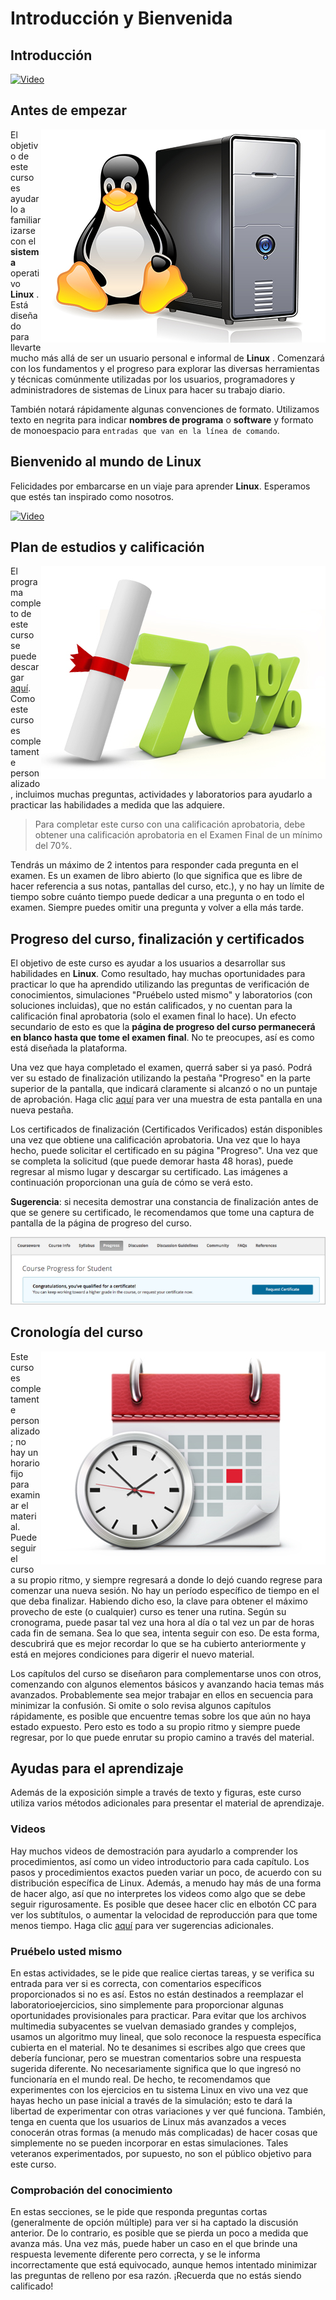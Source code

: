 # Introducción y Bienvenida

## Introducción

[![Video](http://img.youtube.com/vi/x8iKn4tsW1A/maxresdefault.jpg)](https://www.youtube.com/watch?v=x8iKn4tsW1A)

## Antes de empezar

<img style="float: right;" src="../images/LFS01_ch0_screen_02.jpg">

El objetivo de este curso es ayudarlo a familiarizarse con el **sistema** operativo **Linux** . Está diseñado para llevarte mucho más allá de ser un usuario personal e informal de **Linux** . Comenzará con los fundamentos y el progreso para explorar las diversas herramientas y técnicas comúnmente utilizadas por los usuarios, programadores y administradores de sistemas de Linux para hacer su trabajo diario.

También notará rápidamente algunas convenciones de formato. Utilizamos texto en negrita para indicar **nombres de programa** o **software**  y formato de monoespacio para `entradas que van en la línea de comando`. 

## Bienvenido al mundo de Linux

Felicidades por embarcarse en un viaje para aprender **Linux**. Esperamos que estés tan inspirado como nosotros.

[![Video](http://img.youtube.com/vi/miKeoVMiq2E/maxresdefault.jpg)](https://www.youtube.com/watch?v=miKeoVMiq2E)

## Plan de estudios y calificación

<img style="float: right;" src="../images/LFS01_ch0_screen_04.jpg">

El programa completo de este curso se puede descargar [aquí](https://github.com/carlosal1015/LinuxFoundationX-LFS101x/blob/master/References/LFS101x_-_Introduction_to_Linux_Outline.pdf). Como este curso es completamente personalizado, incluimos muchas preguntas, actividades y laboratorios para ayudarlo a practicar las habilidades a medida que las adquiere.

> Para completar este curso con una calificación aprobatoria, debe obtener una calificación aprobatoria en el Examen Final de un mínimo del 70%.

Tendrás un máximo de 2 intentos para responder cada pregunta en el examen. Es un examen de libro abierto (lo que significa que es libre de hacer referencia a sus notas, pantallas del curso, etc.), y no hay un límite de tiempo sobre cuánto tiempo puede dedicar a una pregunta o en todo el examen. Siempre puedes omitir una pregunta y volver a ella más tarde.

## Progreso del curso, finalización y certificados

El objetivo de este curso es ayudar a los usuarios a desarrollar sus habilidades en **Linux**. Como resultado, hay muchas oportunidades para practicar lo que ha aprendido utilizando las preguntas de verificación de conocimientos, simulaciones "Pruébelo usted mismo" y laboratorios (con soluciones incluidas), que no están calificados, y no cuentan para la calificación final aprobatoria (solo el examen final lo hace). Un efecto secundario de esto es que la **página de progreso del curso permanecerá en blanco hasta que tome el examen final**. No te preocupes, así es como está diseñada la plataforma.

Una vez que haya completado el examen, querrá saber si ya pasó. Podrá ver su estado de finalización utilizando la pestaña "Progreso" en la parte superior de la pantalla, que indicará claramente si alcanzó o no un puntaje de aprobación. Haga clic [aquí]()  para ver una muestra de esta pantalla en una nueva pestaña.

Los certificados de finalización (Certificados Verificados) están disponibles una vez que obtiene una calificación aprobatoria. Una vez que lo haya hecho, puede solicitar el certificado en su página "Progreso". Una vez que se completa la solicitud (que puede demorar hasta 48 horas), puede regresar al mismo lugar y descargar su certificado. Las imágenes a continuación proporcionan una guía de cómo se verá esto.

**Sugerencia**: si necesita demostrar una constancia de finalización antes de que se genere su certificado, le recomendamos que tome una captura de pantalla de la página de progreso del curso.


<img style="float" src="../images/course_progress_cert_request.png">

## Cronología del curso

<img style="float: right;" src="../images/LFS01_ch0_screen_05.jpg">

Este curso es completamente personalizado; no hay un horario fijo para examinar el material. Puede seguir el curso a su propio ritmo, y siempre regresará a donde lo dejó cuando regrese para comenzar una nueva sesión. No hay un período específico de tiempo en el que deba finalizar. Habiendo dicho eso, la clave para obtener el máximo provecho de este (o cualquier) curso es tener una rutina. Según su cronograma, puede pasar tal vez una hora al día o tal vez un par de horas cada fin de semana. Sea lo que sea, intenta seguir con eso. De esta forma, descubrirá que es mejor recordar lo que se ha cubierto anteriormente y está en mejores condiciones para digerir el nuevo material.

Los capítulos del curso se diseñaron para complementarse unos con otros, comenzando con algunos elementos básicos y avanzando hacia temas más avanzados. Probablemente sea mejor trabajar en ellos en secuencia para minimizar la confusión. Si omite o solo revisa algunos capítulos rápidamente, es posible que encuentre temas sobre los que aún no haya estado expuesto. Pero esto es todo a su propio ritmo y siempre puede regresar, por lo que puede enrutar su propio camino a través del material.

## Ayudas para el aprendizaje

Además de la exposición simple a través de texto y figuras, este curso utiliza varios métodos adicionales para presentar el material de aprendizaje.

### Videos

Hay muchos videos de demostración para ayudarlo a comprender los procedimientos, así como un video introductorio para cada capítulo. Los pasos y procedimientos exactos pueden variar un poco, de acuerdo con su distribución específica de Linux. Además, a menudo hay más de una forma de hacer algo, así que no interpretes los videos como algo que se debe seguir rigurosamente. Es posible que desee hacer clic en elbotón CC para ver los subtítulos, o aumentar la velocidad de reproducción para que tome menos tiempo. Haga clic [aquí](../images/Welcome_Chapter_Video_screencapture.jpg) para ver sugerencias adicionales.

### Pruébelo usted mismo

En estas actividades, se le pide que realice ciertas tareas, y se verifica su entrada para ver si es correcta, con comentarios específicos proporcionados si no es así. Estos no están destinados a reemplazar el laboratorioejercicios, sino simplemente para proporcionar algunas oportunidades provisionales para practicar. Para evitar que los archivos multimedia subyacentes se vuelvan demasiado grandes y complejos, usamos un algoritmo muy lineal, que solo reconoce la respuesta específica cubierta en el material. No te desanimes si escribes algo que crees que debería funcionar, pero se muestran comentarios sobre una respuesta sugerida diferente. No necesariamente significa que lo que ingresó no funcionaría en el mundo real. De hecho, te recomendamos que experimentes con los ejercicios en tu sistema Linux en vivo una vez que hayas hecho un pase inicial a través de la simulación; esto te dará la libertad de experimentar con otras variaciones y ver qué funciona. También, tenga en cuenta que los usuarios de Linux más avanzados a veces conocerán otras formas (a menudo más complicadas) de hacer cosas que simplemente no se pueden incorporar en estas simulaciones. Tales veteranos experimentados, por supuesto, no son el público objetivo para este curso.

### Comprobación del conocimiento

En estas secciones, se le pide que responda preguntas cortas (generalmente de opción múltiple) para ver si ha captado la discusión anterior. De lo contrario, es posible que se pierda un poco a medida que avanza más. Una vez más, puede haber un caso en el que brinde una respuesta levemente diferente pero correcta, y se le informa incorrectamente que está equivocado, aunque hemos intentado minimizar las preguntas de relleno por esa razón. ¡Recuerda que no estás siendo calificado!
